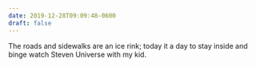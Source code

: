 ```yaml
---
date: 2019-12-28T09:09:48-0600
draft: false
---
```


The roads and sidewalks are an ice rink; today it a day to stay inside and binge watch Steven Universe with my kid.

